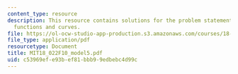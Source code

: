 ```yaml
---
content_type: resource
description: This resource contains solutions for the problem statements related to
  functions and curves.
file: https://ol-ocw-studio-app-production.s3.amazonaws.com/courses/18-022-calculus-of-several-variables-fall-2010/c53969efe93bef81bbb99edbebc4d99c_MIT18_022F10_model5.pdf
file_type: application/pdf
resourcetype: Document
title: MIT18_022F10_model5.pdf
uid: c53969ef-e93b-ef81-bbb9-9edbebc4d99c
---
```

